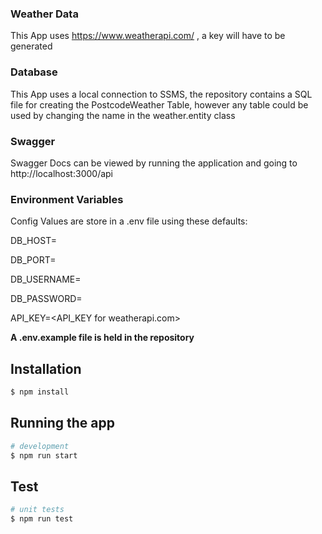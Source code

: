 ### Weather Data
This App uses https://www.weatherapi.com/ , a key will have to be generated

### Database
This App uses a local connection to SSMS, the repository contains a SQL file for creating the PostcodeWeather Table, however any table could be used by changing the name in the weather.entity class 

### Swagger
Swagger Docs can be viewed by running the application and going to http://localhost:3000/api

### Environment Variables

Config Values are store in a .env file using these defaults:

DB_HOST=<servername>

DB_PORT=<port>

DB_USERNAME=<database username>

DB_PASSWORD=<database password>

API_KEY=<API_KEY for weatherapi.com>

**A .env.example file is held in the repository**

## Installation

```bash
$ npm install
```

## Running the app

```bash
# development
$ npm run start

```

## Test

```bash
# unit tests
$ npm run test
```
